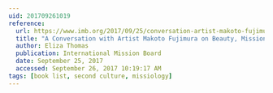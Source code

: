 ```yaml
---
uid: 201709261019
reference:
  url: https://www.imb.org/2017/09/25/conversation-artist-makoto-fujimura-beauty-mission-culture-care/
  title: "A Conversation with Artist Makoto Fujimura on Beauty, Mission, and Culture Care"
  author: Eliza Thomas
  publication: International Mission Board
  date: September 25, 2017
  accessed: September 26, 2017 10:19:17 AM
tags: [book list, second culture, missiology]
---
```

